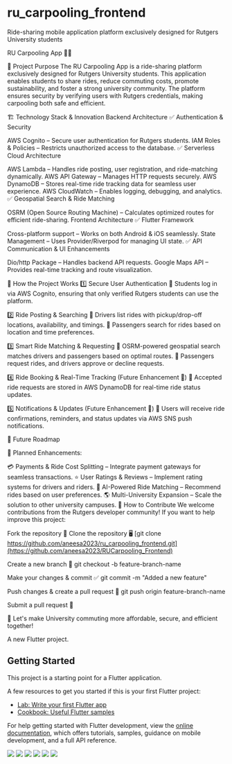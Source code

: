 # ru_carpooling_frontend
Ride-sharing mobile application platform exclusively designed for Rutgers University students

RU Carpooling App 🚗💨

📌 Project Purpose
The RU Carpooling App is a ride-sharing platform exclusively designed for Rutgers University students. This application enables students to share rides, reduce commuting costs, promote sustainability, and foster a strong university community. The platform ensures security by verifying users with Rutgers credentials, making carpooling both safe and efficient.

🏗 Technology Stack & Innovation
Backend Architecture
✅ Authentication & Security

AWS Cognito – Secure user authentication for Rutgers students.
IAM Roles & Policies – Restricts unauthorized access to the database.
✅ Serverless Cloud Architecture

AWS Lambda – Handles ride posting, user registration, and ride-matching dynamically.
AWS API Gateway – Manages HTTP requests securely.
AWS DynamoDB – Stores real-time ride tracking data for seamless user experience.
AWS CloudWatch – Enables logging, debugging, and analytics.
✅ Geospatial Search & Ride Matching

OSRM (Open Source Routing Machine) – Calculates optimized routes for efficient ride-sharing.
Frontend Architecture
✅ Flutter Framework

Cross-platform support – Works on both Android & iOS seamlessly.
State Management – Uses Provider/Riverpod for managing UI state.
✅ API Communication & UI Enhancements

Dio/http Package – Handles backend API requests.
Google Maps API – Provides real-time tracking and route visualization.

🚀 How the Project Works
1️⃣ Secure User Authentication
🔹 Students log in via AWS Cognito, ensuring that only verified Rutgers students can use the platform.

2️⃣ Ride Posting & Searching
🔹 Drivers list rides with pickup/drop-off locations, availability, and timings.
🔹 Passengers search for rides based on location and time preferences.

3️⃣ Smart Ride Matching & Requesting
🔹 OSRM-powered geospatial search matches drivers and passengers based on optimal routes.
🔹 Passengers request rides, and drivers approve or decline requests.

4️⃣ Ride Booking & Real-Time Tracking (Future Enhancement 🚀)
🔹 Accepted ride requests are stored in AWS DynamoDB for real-time ride status updates.

5️⃣ Notifications & Updates (Future Enhancement 🚀)
🔹 Users will receive ride confirmations, reminders, and status updates via AWS SNS push notifications.

🔮 Future Roadmap

🚀 Planned Enhancements:

💳 Payments & Ride Cost Splitting – Integrate payment gateways for seamless transactions.
⭐ User Ratings & Reviews – Implement rating systems for drivers and riders.
🤖 AI-Powered Ride Matching – Recommend rides based on user preferences.
🌎 Multi-University Expansion – Scale the solution to other university campuses.
📜 How to Contribute
We welcome contributions from the Rutgers developer community! If you want to help improve this project:

Fork the repository 🍴
Clone the repository 🖥
[git clone https://github.com/aneesa2023/ru_carpooling_frontend.git](https://github.com/aneesa2023/RUCarpooling_Frontend)

Create a new branch 🌱
git checkout -b feature-branch-name

Make your changes & commit ✅
git commit -m "Added a new feature"

Push changes & create a pull request 🚀
git push origin feature-branch-name

Submit a pull request 📝

🚀 Let's make University commuting more affordable, secure, and efficient together!



A new Flutter project.

## Getting Started

This project is a starting point for a Flutter application.

A few resources to get you started if this is your first Flutter project:

- [Lab: Write your first Flutter app](https://docs.flutter.dev/get-started/codelab)
- [Cookbook: Useful Flutter samples](https://docs.flutter.dev/cookbook)

For help getting started with Flutter development, view the
[online documentation](https://docs.flutter.dev/), which offers tutorials,
samples, guidance on mobile development, and a full API reference.

![](/Users/villageit/Downloads/demo_screenshots/search_route.jpeg)
![](/Users/villageit/Downloads/demo_screenshots/post_ride_details.jpeg)
![](/Users/villageit/Downloads/demo_screenshots/posted_rides_list.jpeg)
![](/Users/villageit/Downloads/demo_screenshots/home_page.jpeg)
![](/Users/villageit/Downloads/demo_screenshots/menu.jpeg)
![](/Users/villageit/Downloads/demo_screenshots/my_trips_list.jpeg)
